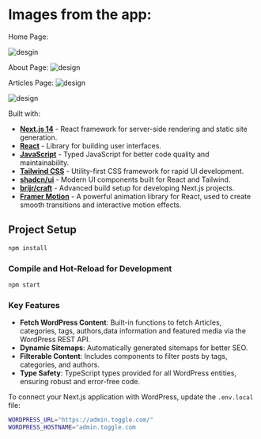 # Images from the app:

Home Page:

![desgin](https://res.cloudinary.com/dvgqyejfc/image/upload/v1729435371/Screenshot_2024-10-20_173153_voefep.png)

About Page:
![design](https://res.cloudinary.com/dvgqyejfc/image/upload/v1729435462/Screenshot_2024-10-20_174403_kldlcb.png)



Articles Page:
![design](https://res.cloudinary.com/dvgqyejfc/image/upload/v1729435652/Screenshot_2024-10-20_174655_kcx3zi.png)

![design](https://res.cloudinary.com/dvgqyejfc/image/upload/v1729435658/Screenshot_2024-10-20_174644_u16xco.png)




Built with:
- **[Next.js 14](https://nextjs.org/docs)** - React framework for server-side rendering and static site generation.
- **[React](https://react.dev/)** - Library for building user interfaces.
- **[JavaScript](https://www.typescriptlang.org/docs/)** - Typed JavaScript for better code quality and maintainability.
- **[Tailwind CSS](https://tailwindcss.com/)** - Utility-first CSS framework for rapid UI development.
- **[shadcn/ui](https://ui.shadcn.com/docs)** - Modern UI components built for React and Tailwind.
- **[brijr/craft](https://github.com/brijr/craft)** - Advanced build setup for developing Next.js projects.
- **[Framer Motion](https://www.framer.com/motion/)** - A powerful animation library for React, used to create smooth transitions and interactive motion effects.


## Project Setup

```sh
npm install
```

### Compile and Hot-Reload for Development

```sh
npm start

```
### Key Features
- **Fetch WordPress Content**: Built-in functions to fetch Articles, categories, tags, authors,data information and featured media via the WordPress REST API.
- **Dynamic Sitemaps**: Automatically generated sitemaps for better SEO.
- **Filterable Content**: Includes components to filter posts by tags, categories, and authors.
- **Type Safety**: TypeScript types provided for all WordPress entities, ensuring robust and error-free code.



To connect your Next.js application with WordPress, update the `.env.local` file:
```bash
WORDPRESS_URL="https://admin.toggle.com/"
WORDPRESS_HOSTNAME="admin.toggle.com

